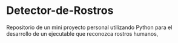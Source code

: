 # Detector-de-Rostros
Repositorio de un mini proyecto personal utilizando Python para el desarrollo de un ejecutable que reconozca rostros humanos,
